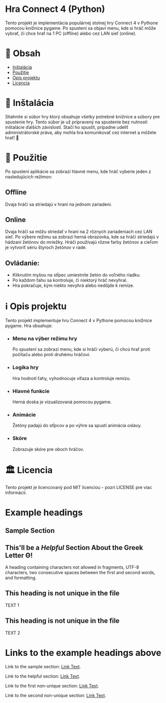 
# Hra Connect 4 (Python)
  Tento projekt je implementácia populárnej stolnej hry Connect 4 v Pythone pomocou knižnice pygame. Po spustení sa objaví menu, kde si hráč môže vybrať, či chce hrať na 1 PC (offline) alebo cez LAN sieť (online).

# 📄 Obsah 
- [Inštalácia](#instalacia)
- [Použitie](#pouzitie)
- [Opis projektu](#opis-projektu)
- [Licencia](#licencia)

# 💾 Inštalácia
  Stiahnite si súbor hry ktorý obsahuje všetky potrebné knižnice a súbory pre spustenie hry. Tento súbor je už pripravený na spustenie bez nutnosti inštalácie ďalších závislostí. Stačí ho spustit, prípadne udeliť administrátorské práva, aby mohla hra komunikovať cez internet a môžete hrať! 🙂

# 🫳 Použitie
  Po spustení aplikácie sa zobrazí hlavné menu, kde hráč vyberie jeden z nasledujúcich režimov:
  ## Offline
  Dvaja hráči sa striedajú v hraní na jednom zariadení.
  ## Online
  Dvaja hráči sa môžu striedať v hraní na 2 rôznych zariadeniach cez LAN sieť.
  Po výbere režimu sa zobrazí herná obrazovka, kde sa hráči striedajú v hádzaní žetónov do mriežky. Hráči používajú rôzne farby žetónov a cieľom je vytvoriť sériu štyroch žetónov v rade.

  ## Ovládanie:
  - Kliknutím myšou na stĺpec umiestnite žetón do voľného riadku.
  - Po každom ťahu sa kontroluje, či niektorý hráč nevyhral.
  - Hra pokračuje, kým niekto nevyhrá alebo nedôjde k remíze.
# ℹ️ Opis projektu
  Tento projekt implementuje hru Connect 4 v Pythone pomocou knižnice pygame. Hra obsahuje:
- ### Menu na výber režimu hry
  Po spustení sa zobrazí menu, kde si hráči vyberú, či chcú hrať proti počítaču alebo proti druhému hráčovi.
- ### Logika hry
  Hra hodnotí ťahy, vyhodnocuje víťaza a kontroluje remízu.
- ### Hlavné funkcie
  Herná doska je vizualizovaná pomocou pygame.
- ### Animácie
  Žetóny padajú do stĺpcov a po výhre sa spustí animácia oslavy.
- ### Skóre
  Zobrazuje skóre pre oboch hráčov.

# 🏛️ Licencia
Tento projekt je licencovaný pod MIT licenciou - pozri LICENSE pre viac informácií.






# Example headings

## Sample Section

## This'll be a _Helpful_ Section About the Greek Letter Θ!
A heading containing characters not allowed in fragments, UTF-8 characters, two consecutive spaces between the first and second words, and formatting.

## This heading is not unique in the file

TEXT 1

## This heading is not unique in the file

TEXT 2

# Links to the example headings above

Link to the sample section: [Link Text](#sample-section).

Link to the helpful section: [Link Text](#thisll-be-a-helpful-section-about-the-greek-letter-Θ).

Link to the first non-unique section: [Link Text](#this-heading-is-not-unique-in-the-file).

Link to the second non-unique section: [Link Text](#this-heading-is-not-unique-in-the-file-1).




